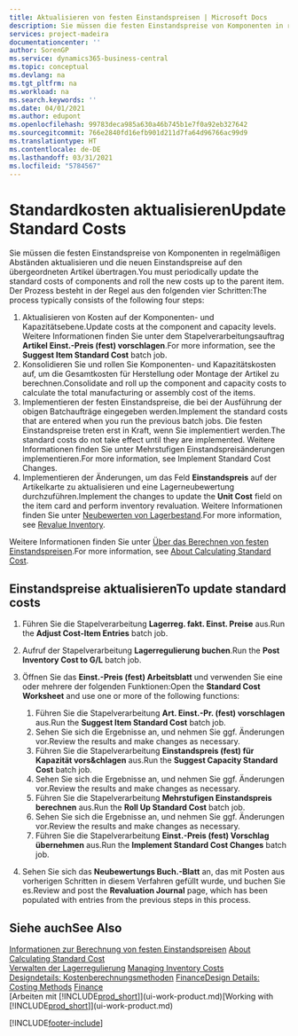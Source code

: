 ```yaml
---
title: Aktualisieren von festen Einstandspreisen | Microsoft Docs
description: Sie müssen die festen Einstandspreise von Komponenten in regelmäßigen Abständen aktualisieren und die neuen Einstandspreise auf den übergeordneten Artikel übertragen.
services: project-madeira
documentationcenter: ''
author: SorenGP
ms.service: dynamics365-business-central
ms.topic: conceptual
ms.devlang: na
ms.tgt_pltfrm: na
ms.workload: na
ms.search.keywords: ''
ms.date: 04/01/2021
ms.author: edupont
ms.openlocfilehash: 99783deca985a630a46b745b1e7f0a92eb327642
ms.sourcegitcommit: 766e2840fd16efb901d211d7fa64d96766ac99d9
ms.translationtype: HT
ms.contentlocale: de-DE
ms.lasthandoff: 03/31/2021
ms.locfileid: "5784567"
---
```

# <a name="update-standard-costs"></a><span data-ttu-id="b9ef6-103">Standardkosten aktualisieren</span><span class="sxs-lookup"><span data-stu-id="b9ef6-103">Update Standard Costs</span></span>
<span data-ttu-id="b9ef6-104">Sie müssen die festen Einstandspreise von Komponenten in regelmäßigen Abständen aktualisieren und die neuen Einstandspreise auf den übergeordneten Artikel übertragen.</span><span class="sxs-lookup"><span data-stu-id="b9ef6-104">You must periodically update the standard costs of components and roll the new costs up to the parent item.</span></span> <span data-ttu-id="b9ef6-105">Der Prozess besteht in der Regel aus den folgenden vier Schritten:</span><span class="sxs-lookup"><span data-stu-id="b9ef6-105">The process typically consists of the following four steps:</span></span>  

1.  <span data-ttu-id="b9ef6-106">Aktualisieren von Kosten auf der Komponenten- und Kapazitätsebene.</span><span class="sxs-lookup"><span data-stu-id="b9ef6-106">Update costs at the component and capacity levels.</span></span> <span data-ttu-id="b9ef6-107">Weitere Informationen finden Sie unter dem Stapelverarbeitungsauftrag **Artikel Einst.-Preis (fest) vorschlagen**.</span><span class="sxs-lookup"><span data-stu-id="b9ef6-107">For more information, see the **Suggest Item Standard Cost** batch job.</span></span>  
2.  <span data-ttu-id="b9ef6-108">Konsolidieren Sie und rollen Sie Komponenten- und Kapazitätskosten auf, um die Gesamtkosten für Herstellung oder Montage der Artikel zu berechnen.</span><span class="sxs-lookup"><span data-stu-id="b9ef6-108">Consolidate and roll up the component and capacity costs to calculate the total manufacturing or assembly cost of the items.</span></span>  
3.  <span data-ttu-id="b9ef6-109">Implementieren der festen Einstandspreise, die bei der Ausführung der obigen Batchaufträge eingegeben werden.</span><span class="sxs-lookup"><span data-stu-id="b9ef6-109">Implement the standard costs that are entered when you run the previous batch jobs.</span></span> <span data-ttu-id="b9ef6-110">Die festen Einstandspreise treten erst in Kraft, wenn Sie implementiert werden.</span><span class="sxs-lookup"><span data-stu-id="b9ef6-110">The standard costs do not take effect until they are implemented.</span></span> <span data-ttu-id="b9ef6-111">Weitere Informationen finden Sie unter Mehrstufigen Einstandspreisänderungen implementieren.</span><span class="sxs-lookup"><span data-stu-id="b9ef6-111">For more information, see Implement Standard Cost Changes.</span></span>  
4.  <span data-ttu-id="b9ef6-112">Implementieren der Änderungen, um das Feld **Einstandspreis** auf der Artikelkarte zu aktualisieren und eine Lagerneubewertung durchzuführen.</span><span class="sxs-lookup"><span data-stu-id="b9ef6-112">Implement the changes to update the **Unit Cost** field on the item card and perform inventory revaluation.</span></span> <span data-ttu-id="b9ef6-113">Weitere Informationen finden Sie unter [Neubewerten von Lagerbestand](inventory-how-revalue-inventory.md).</span><span class="sxs-lookup"><span data-stu-id="b9ef6-113">For more information, see [Revalue Inventory](inventory-how-revalue-inventory.md).</span></span>  

<span data-ttu-id="b9ef6-114">Weitere Informationen finden Sie unter [Über das Berechnen von festen Einstandspreisen](finance-about-calculating-standard-cost.md).</span><span class="sxs-lookup"><span data-stu-id="b9ef6-114">For more information, see [About Calculating Standard Cost](finance-about-calculating-standard-cost.md).</span></span>  
## <a name="to-update-standard-costs"></a><span data-ttu-id="b9ef6-115">Einstandspreise aktualisieren</span><span class="sxs-lookup"><span data-stu-id="b9ef6-115">To update standard costs</span></span>  
1.  <span data-ttu-id="b9ef6-116">Führen Sie die Stapelverarbeitung **Lagerreg. fakt. Einst. Preise** aus.</span><span class="sxs-lookup"><span data-stu-id="b9ef6-116">Run the **Adjust Cost-Item Entries** batch job.</span></span>  
2.  <span data-ttu-id="b9ef6-117">Aufruf der Stapelverarbeitung **Lagerregulierung buchen**.</span><span class="sxs-lookup"><span data-stu-id="b9ef6-117">Run the **Post Inventory Cost to G/L** batch job.</span></span>  
3.  <span data-ttu-id="b9ef6-118">Öffnen Sie das **Einst.-Preis (fest) Arbeitsblatt** und verwenden Sie eine oder mehrere der folgenden Funktionen:</span><span class="sxs-lookup"><span data-stu-id="b9ef6-118">Open the **Standard Cost Worksheet** and use one or more of the following functions:</span></span>  

    1.  <span data-ttu-id="b9ef6-119">Führen Sie die Stapelverarbeitung **Art. Einst.-Pr. (fest) vorschlagen** aus.</span><span class="sxs-lookup"><span data-stu-id="b9ef6-119">Run the **Suggest Item Standard Cost** batch job.</span></span>  
    2.  <span data-ttu-id="b9ef6-120">Sehen Sie sich die Ergebnisse an, und nehmen Sie ggf. Änderungen vor.</span><span class="sxs-lookup"><span data-stu-id="b9ef6-120">Review the results and make changes as necessary.</span></span>  
    3.  <span data-ttu-id="b9ef6-121">Führen Sie die Stapelverarbeitung **Einstandspreis (fest) für Kapazität vors&chlagen** aus.</span><span class="sxs-lookup"><span data-stu-id="b9ef6-121">Run the **Suggest Capacity Standard Cost** batch job.</span></span>  
    4.  <span data-ttu-id="b9ef6-122">Sehen Sie sich die Ergebnisse an, und nehmen Sie ggf. Änderungen vor.</span><span class="sxs-lookup"><span data-stu-id="b9ef6-122">Review the results and make changes as necessary.</span></span>
    5. <span data-ttu-id="b9ef6-123">Führen Sie die Stapelverarbeitung **Mehrstufigen Einstandspreis berechnen** aus.</span><span class="sxs-lookup"><span data-stu-id="b9ef6-123">Run the **Roll Up Standard Cost** batch job.</span></span>
    6.  <span data-ttu-id="b9ef6-124">Sehen Sie sich die Ergebnisse an, und nehmen Sie ggf. Änderungen vor.</span><span class="sxs-lookup"><span data-stu-id="b9ef6-124">Review the results and make changes as necessary.</span></span>
    7.  <span data-ttu-id="b9ef6-125">Führen Sie die Stapelverarbeitung **Einst.-Preis (fest) Vorschlag übernehmen** aus.</span><span class="sxs-lookup"><span data-stu-id="b9ef6-125">Run the **Implement Standard Cost Changes** batch job.</span></span>  
4.  <span data-ttu-id="b9ef6-126">Sehen Sie sich das  **Neubewertungs Buch.-Blatt** an, das mit Posten aus vorherigen Schritten in diesem Verfahren gefüllt wurde, und buchen Sie es.</span><span class="sxs-lookup"><span data-stu-id="b9ef6-126">Review and post the **Revaluation Journal** page, which has been populated with entries from the previous steps in this process.</span></span>  

## <a name="see-also"></a><span data-ttu-id="b9ef6-127">Siehe auch</span><span class="sxs-lookup"><span data-stu-id="b9ef6-127">See Also</span></span>  
 <span data-ttu-id="b9ef6-128">[Informationen zur Berechnung von festen Einstandspreisen](finance-about-calculating-standard-cost.md) </span><span class="sxs-lookup"><span data-stu-id="b9ef6-128">[About Calculating Standard Cost](finance-about-calculating-standard-cost.md) </span></span>  
 <span data-ttu-id="b9ef6-129">[Verwalten der Lagerregulierung](finance-manage-inventory-costs.md) </span><span class="sxs-lookup"><span data-stu-id="b9ef6-129">[Managing Inventory Costs](finance-manage-inventory-costs.md) </span></span>  
 <span data-ttu-id="b9ef6-130">[Designdetails: Kostenberechnungsmethoden](design-details-costing-methods.md) [Finance](finance.md)</span><span class="sxs-lookup"><span data-stu-id="b9ef6-130">[Design Details: Costing Methods](design-details-costing-methods.md) [Finance](finance.md)</span></span>  
 <span data-ttu-id="b9ef6-131">[Arbeiten mit [!INCLUDE[prod_short](includes/prod_short.md)]](ui-work-product.md)</span><span class="sxs-lookup"><span data-stu-id="b9ef6-131">[Working with [!INCLUDE[prod_short](includes/prod_short.md)]](ui-work-product.md)</span></span>  


[!INCLUDE[footer-include](includes/footer-banner.md)]